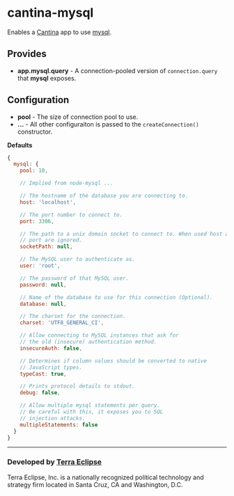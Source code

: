 cantina-mysql
=============

Enables a [Cantina](https://github.com/cantina/cantina) app to use
[mysql](https://github.com/felixge/node-mysql).

Provides
--------
- **app.mysql.query** - A connection-pooled version of `connection.query` that
**mysql** exposes.

Configuration
-------------
- **pool** - The size of connection pool to use.
- **...** - All other configuraiton is passed to the `createConnection()`
            constructor.

**Defaults**

```js
{
  mysql: {
    pool: 10,

    // Implied from node-mysql ...

    // The hostname of the database you are connecting to.
    host: 'localhost',

    // The port number to connect to.
    port: 3306,

    // The path to a unix domain socket to connect to. When used host and
    // port are ignored.
    socketPath: null,

    // The MySQL user to authenticate as.
    user: 'root',

    // The password of that MySQL user.
    password: null,

    // Name of the database to use for this connection (Optional).
    database: null,

    // The charset for the connection.
    charset: 'UTF8_GENERAL_CI',

    // Allow connecting to MySQL instances that ask for
    // the old (insecure) authentication method.
    insecureAuth: false,

    // Determines if column values should be converted to native
    // JavaScript types.
    typeCast: true,

    // Prints protocol details to stdout.
    debug: false,

    // Allow multiple mysql statements per query.
    // Be careful with this, it exposes you to SQL
    // injection attacks.
    multipleStatements: false
  }
}
```

- - -

### Developed by [Terra Eclipse](http://www.terraeclipse.com)
Terra Eclipse, Inc. is a nationally recognized political technology and
strategy firm located in Santa Cruz, CA and Washington, D.C.
